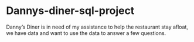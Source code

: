 # Dannys-diner-sql-project
Danny’s Diner is in need of my assistance to help the restaurant stay afloat, we have data and want to use the data to answer a few questions.
